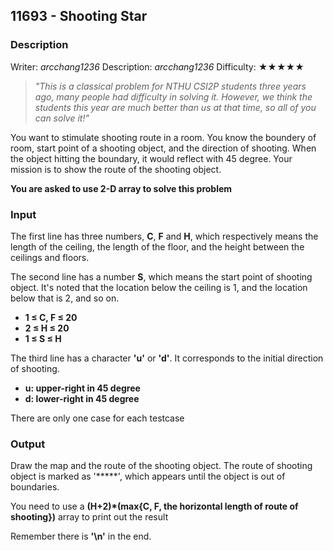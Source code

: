 ## 11693 - Shooting Star

### Description

Writer: *arcchang1236*       Description: *arcchang1236*       Difficulty: ★★★★★

> *"This is a classical problem for NTHU CSI2P students three years ago, many people had difficulty in solving it. However, we think the students this year are much better than us at that time, so all of you can solve it!"*

You want to stimulate shooting route in a room. You know the boundery of room, start point of a shooting object, and the direction of shooting. When the object hitting the boundary, it would reflect with 45 degree. Your mission is to show the route of the shooting object.

**You are asked to use 2-D array to solve this problem**

 

### Input

The first line has three numbers, **C**, **F** and **H**, which respectively means the length of the ceiling, the length of the floor, and the height between the ceilings and floors.

The second line has a number **S**, which means the start point of shooting object. It's noted that the location below the ceiling is 1, and the location below that is 2, and so on.

- **1 ≤ C, F ≤ 20**
- **2 ≤ H ≤ 20**
- **1 ≤ S ≤ H**

The third line has a character **'u'** or **'d'**. It  corresponds to the initial direction of shooting.

- **u: upper-right in 45 degree**
- **d: lower-right in 45 degree**

There are only one case for each testcase

### Output

Draw the map and the route of the shooting object.
The route of shooting object is marked as '*****', which appears until the object is out of boundaries.

You need to use a **(H+2)\*(max{C, F, the horizontal length of route of shooting})** array to print out the result

Remember there is **'\n'** in the end.